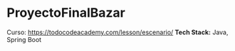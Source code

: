 # ProyectoFinalBazar
Curso: https://todocodeacademy.com/lesson/escenario/ **Tech Stack:** Java, Spring Boot
